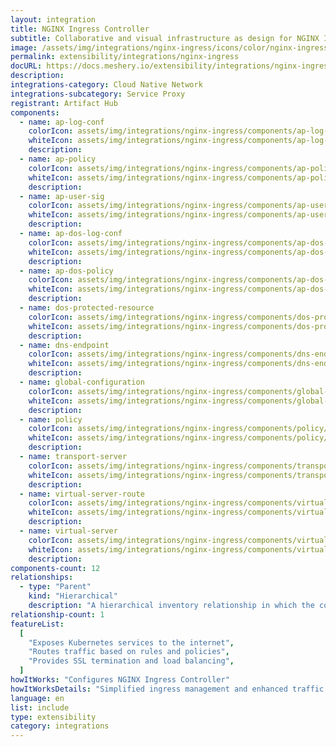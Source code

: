 ```yaml
---
layout: integration
title: NGINX Ingress Controller
subtitle: Collaborative and visual infrastructure as design for NGINX Ingress Controller
image: /assets/img/integrations/nginx-ingress/icons/color/nginx-ingress-color.svg
permalink: extensibility/integrations/nginx-ingress
docURL: https://docs.meshery.io/extensibility/integrations/nginx-ingress
description:
integrations-category: Cloud Native Network
integrations-subcategory: Service Proxy
registrant: Artifact Hub
components:
  - name: ap-log-conf
    colorIcon: assets/img/integrations/nginx-ingress/components/ap-log-conf/icons/color/ap-log-conf-color.svg
    whiteIcon: assets/img/integrations/nginx-ingress/components/ap-log-conf/icons/white/ap-log-conf-white.svg
    description:
  - name: ap-policy
    colorIcon: assets/img/integrations/nginx-ingress/components/ap-policy/icons/color/ap-policy-color.svg
    whiteIcon: assets/img/integrations/nginx-ingress/components/ap-policy/icons/white/ap-policy-white.svg
    description:
  - name: ap-user-sig
    colorIcon: assets/img/integrations/nginx-ingress/components/ap-user-sig/icons/color/ap-user-sig-color.svg
    whiteIcon: assets/img/integrations/nginx-ingress/components/ap-user-sig/icons/white/ap-user-sig-white.svg
    description:
  - name: ap-dos-log-conf
    colorIcon: assets/img/integrations/nginx-ingress/components/ap-dos-log-conf/icons/color/ap-dos-log-conf-color.svg
    whiteIcon: assets/img/integrations/nginx-ingress/components/ap-dos-log-conf/icons/white/ap-dos-log-conf-white.svg
    description:
  - name: ap-dos-policy
    colorIcon: assets/img/integrations/nginx-ingress/components/ap-dos-policy/icons/color/ap-dos-policy-color.svg
    whiteIcon: assets/img/integrations/nginx-ingress/components/ap-dos-policy/icons/white/ap-dos-policy-white.svg
    description:
  - name: dos-protected-resource
    colorIcon: assets/img/integrations/nginx-ingress/components/dos-protected-resource/icons/color/dos-protected-resource-color.svg
    whiteIcon: assets/img/integrations/nginx-ingress/components/dos-protected-resource/icons/white/dos-protected-resource-white.svg
    description:
  - name: dns-endpoint
    colorIcon: assets/img/integrations/nginx-ingress/components/dns-endpoint/icons/color/dns-endpoint-color.svg
    whiteIcon: assets/img/integrations/nginx-ingress/components/dns-endpoint/icons/white/dns-endpoint-white.svg
    description:
  - name: global-configuration
    colorIcon: assets/img/integrations/nginx-ingress/components/global-configuration/icons/color/global-configuration-color.svg
    whiteIcon: assets/img/integrations/nginx-ingress/components/global-configuration/icons/white/global-configuration-white.svg
    description:
  - name: policy
    colorIcon: assets/img/integrations/nginx-ingress/components/policy/icons/color/policy-color.svg
    whiteIcon: assets/img/integrations/nginx-ingress/components/policy/icons/white/policy-white.svg
    description:
  - name: transport-server
    colorIcon: assets/img/integrations/nginx-ingress/components/transport-server/icons/color/transport-server-color.svg
    whiteIcon: assets/img/integrations/nginx-ingress/components/transport-server/icons/white/transport-server-white.svg
    description:
  - name: virtual-server-route
    colorIcon: assets/img/integrations/nginx-ingress/components/virtual-server-route/icons/color/virtual-server-route-color.svg
    whiteIcon: assets/img/integrations/nginx-ingress/components/virtual-server-route/icons/white/virtual-server-route-white.svg
    description:
  - name: virtual-server
    colorIcon: assets/img/integrations/nginx-ingress/components/virtual-server/icons/color/virtual-server-color.svg
    whiteIcon: assets/img/integrations/nginx-ingress/components/virtual-server/icons/white/virtual-server-white.svg
    description:
components-count: 12
relationships:
  - type: "Parent"
    kind: "Hierarchical"
    description: "A hierarchical inventory relationship in which the configuration of (parent) component is patched with the configuration of other (child) component. E.g Secret->Pod, ConfigMaps->Deployment, etc..."
relationship-count: 1
featureList:
  [
    "Exposes Kubernetes services to the internet",
    "Routes traffic based on rules and policies",
    "Provides SSL termination and load balancing",
  ]
howItWorks: "Configures NGINX Ingress Controller"
howItWorksDetails: "Simplified ingress management and enhanced traffic routing in Kubernetes"
language: en
list: include
type: extensibility
category: integrations
---
```

